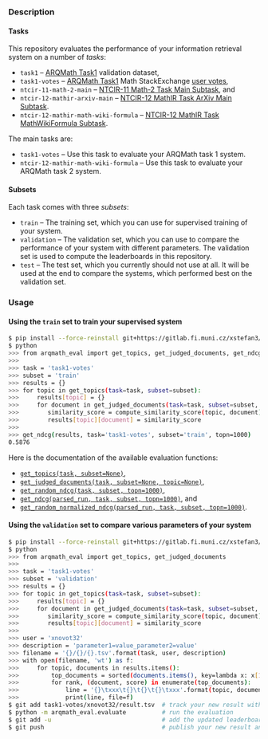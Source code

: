 ### Description
#### Tasks
This repository evaluates the performance of your information retrieval system
on a number of *tasks*:

- `task1` – [ARQMath Task1][arqmath-task1] validation dataset,
- `task1-votes` – [ARQMath Task1][arqmath-task1] Math StackExchange [user votes][],
- `ntcir-11-math-2-main` – [NTCIR-11 Math-2 Task Main Subtask][ntcir-11-math-2], and
- `ntcir-12-mathir-arxiv-main` – [NTCIR-12 MathIR Task ArXiv Main Subtask][ntcir-12-mathir].
- `ntcir-12-mathir-math-wiki-formula` – [NTCIR-12 MathIR Task MathWikiFormula Subtask][ntcir-12-mathir].

The main tasks are:

- `task1-votes` – Use this task to evaluate your ARQMath task 1 system.
- `ntcir-12-mathir-math-wiki-formula` – Use this task to evaluate your ARQMath task 2 system.

#### Subsets
Each task comes with three *subsets*:

- `train` – The training set, which you can use for supervised training of your
  system.
- `validation` – The validation set, which you can use to compare the
  performance of your system with different parameters. The validation set is
  used to compute the leaderboards in this repository.
- `test` – The test set, which you currently should not use at all. It will be
  used at the end to compare the systems, which performed best on the
  validation set.

### Usage
#### Using the `train` set to train your supervised system

``` sh
$ pip install --force-reinstall git+https://gitlab.fi.muni.cz/xstefan3/arqmath-eval@0.0.6
$ python
>>> from arqmath_eval import get_topics, get_judged_documents, get_ndcg
>>>
>>> task = 'task1-votes'
>>> subset = 'train'
>>> results = {}
>>> for topic in get_topics(task=task, subset=subset):
>>>     results[topic] = {}
>>>     for document in get_judged_documents(task=task, subset=subset, topic=topic):
>>>        similarity_score = compute_similarity_score(topic, document)
>>>        results[topic][document] = similarity_score
>>>
>>> get_ndcg(results, task='task1-votes', subset='train', topn=1000)
0.5876
```

Here is the documentation of the available evaluation functions:

- [`get_topics(task, subset=None)`][get_topics],
- [`get_judged_documents(task, subset=None, topic=None)`][get_judged_documents],
- [`get_random_ndcg(task, subset, topn=1000)`][get_random_ndcg],
- [`get_ndcg(parsed_run, task, subset, topn=1000)`][get_ndcg], and
- [`get_random_normalized_ndcg(parsed_run, task, subset, topn=1000)`][get_random_normalized_ndcg].

#### Using the `validation` set to compare various parameters of your system

``` sh
$ pip install --force-reinstall git+https://gitlab.fi.muni.cz/xstefan3/arqmath-eval@0.0.6
$ python
>>> from arqmath_eval import get_topics, get_judged_documents
>>>
>>> task = 'task1-votes'
>>> subset = 'validation'
>>> results = {}
>>> for topic in get_topics(task=task, subset=subset):
>>>     results[topic] = {}
>>>     for document in get_judged_documents(task=task, subset=subset, topic=topic):
>>>        similarity_score = compute_similarity_score(topic, document)
>>>        results[topic][document] = similarity_score
>>>
>>> user = 'xnovot32'
>>> description = 'parameter1=value_parameter2=value'
>>> filename = '{}/{}/{}.tsv'.format(task, user, description)
>>> with open(filename, 'wt') as f:
>>>     for topic, documents in results.items():
>>>         top_documents = sorted(documents.items(), key=lambda x: x[1], reverse=True)[:1000]
>>>         for rank, (document, score) in enumerate(top_documents):
>>>             line = '{}\txxx\t{}\t{}\t{}\txxx'.format(topic, document, rank + 1, score)
>>>             print(line, file=f)
$ git add task1-votes/xnovot32/result.tsv  # track your new result with Git
$ python -m arqmath_eval.evaluate          # run the evaluation
$ git add -u                               # add the updated leaderboard to Git
$ git push                                 # publish your new result and the updated leaderboard
```

``` sh
```

 [arqmath-task1]:              https://www.cs.rit.edu/~dprl/ARQMath/Task1-answers.html (Task 1: Find Answers)
 [get_judged_documents]:       https://gitlab.fi.muni.cz/xstefan3/arqmath-eval/-/blob/master/scripts/common.py#L61
 [get_ndcg]:                   https://gitlab.fi.muni.cz/xstefan3/arqmath-eval/-/blob/master/scripts/common.py#L94
 [get_random_ndcg]:            https://gitlab.fi.muni.cz/xstefan3/arqmath-eval/-/blob/master/scripts/common.py#L129
 [get_random_normalized_ndcg]: https://gitlab.fi.muni.cz/xstefan3/arqmath-eval/-/blob/master/scripts/common.py#L174
 [get_topics]:                 https://gitlab.fi.muni.cz/xstefan3/arqmath-eval/-/blob/master/scripts/common.py#L34
 [ntcir-11-math-2]:            http://citeseerx.ist.psu.edu/viewdoc/download?doi=10.1.1.686.444&rep=rep1&type=pdf (NTCIR-11 Math-2 Task Overview)
 [ntcir-12-mathir]:            https://www.cs.rit.edu/~rlaz/files/ntcir12-mathir.pdf (NTCIR-12 MathIR Task Overview)
 [treceval-format]:            https://stackoverflow.com/a/8175382/657401 (How to evaluate a search/retrieval engine using trec_eval?)
 [user votes]:                 https://gitlab.fi.muni.cz/xnovot32/arqmath-data-preprocessing/-/blob/master/scripts/xml_to_qrels_tsv.py
